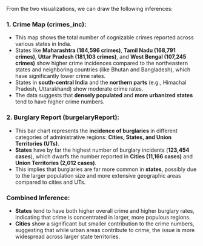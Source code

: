 From the two visualizations, we can draw the following inferences:

### 1. **Crime Map (crimes_inc):**
   - This map shows the total number of cognizable crimes reported across various states in India.
   - States like **Maharashtra (184,596 crimes)**, **Tamil Nadu (168,791 crimes)**, **Uttar Pradesh (181,103 crimes)**, and **West Bengal (107,245 crimes)** show higher crime incidences compared to the northeastern states and neighboring countries (like Bhutan and Bangladesh), which have significantly lower crime rates.
   - States in **south-central India** and the **northern parts** (e.g., Himachal Pradesh, Uttarakhand) show moderate crime rates.
   - The data suggests that **densely populated** and **more urbanized states** tend to have higher crime numbers.

### 2. **Burglary Report (burgelaryReport):**
   - This bar chart represents the **incidence of burglaries** in different categories of administrative regions: **Cities, States, and Union Territories (UTs)**.
   - **States** have by far the highest number of burglary incidents (**123,454 cases**), which dwarfs the number reported in **Cities (11,166 cases)** and **Union Territories (2,012 cases)**.
   - This implies that burglaries are far more common in **states**, possibly due to the larger population size and more extensive geographic areas compared to cities and UTs.

### Combined Inference:
   - **States** tend to have both higher overall crime and higher burglary rates, indicating that crime is concentrated in larger, more populous regions.
   - **Cities** show a significant but smaller contribution to the crime numbers, suggesting that while urban areas contribute to crime, the issue is more widespread across larger state territories.